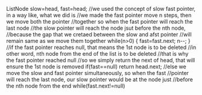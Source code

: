 ListNode slow=head, fast=head;
//we used the concept of slow fast pointer, in a way like, what we did is
//we made the fast pointer move n steps, then we move both the pointer
//together so when the fast pointer will reach the last node
//the slow pointer will reach the node jsut before the nth node,
//because the gap that we cretaed between the slow and afst pointer
//will remain same as we move them together
while(n>0)
{
fast=fast.next;
n--;
}
//if the fast pointer reaches null, that means the 1st node is to be deleted
//in other word, nth node from the end of the list is to be deleted
//that is why the fast pointer reached null
//so we simply return the next of head, that will ensure the 1st node is removed
if(fast==null)
return head.next;
//else we move the slow and fast pointer simultaneously, so when the fast
//pointer will reach the last node, our slow pointer would be at the node just
//before the nth node from the end
while(fast.next!=null)